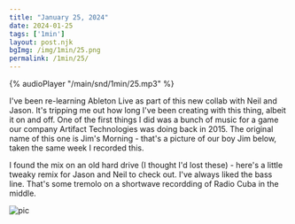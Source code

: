 ```yaml
---
title: "January 25, 2024"
date: 2024-01-25
tags: ['1min']
layout: post.njk
bgImg: /img/1min/25.png
permalink: /1min/25/
---
```


{% audioPlayer "/main/snd/1min/25.mp3" %}

I've been re-learning Ableton Live as part of this new collab with Neil and Jason. It's tripping me out how long I've been creating with this thing, albeit it on and off. One of the first things I did was a bunch of music for a game our company Artifact Technologies was doing back in 2015. The original name of this one is Jim's Morning - that's a picture of our boy Jim below, taken the same week I recorded this.

I found the mix on an old hard drive (I thought I'd lost these) - here's a little tweaky remix for Jason and Neil to check out. I've always liked the bass line. That's some tremolo on a shortwave recordding of Radio Cuba in the middle.


![pic](/main/img/1min/25.png)



